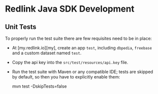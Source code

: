 # Redlink Java SDK Development

## Unit Tests

To properly run the test suite there are few requisites need to be in place:

* At [my.redlink.io][my], create an app `test`, including `dbpedia`, `freebase` and a custom dataset named `test`.
* Copy the api key into the `src/test/resources/api.key` file.
* Run the test suite with Maven or any compatible IDE; tests are skipped by default, so then you have to explicitly enable them:

    mvn test -DskipTests=false

